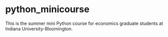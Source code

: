 # python_minicourse
This is the summer mini Python course for economics graduate students at Indiana University-Bloomington.
